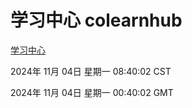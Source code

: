 # 学习中心 colearnhub
[学习中心](http://219.139.197.74:56308/colearnhub/)

2024年 11月 04日 星期一 08:40:02 CST

2024年 11月 04日 星期一 00:40:02 GMT
